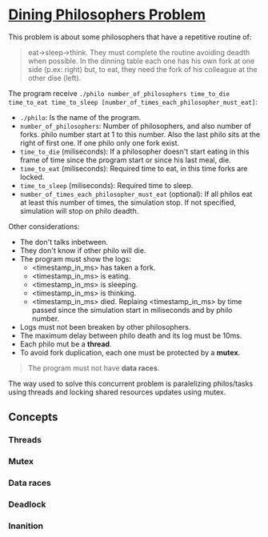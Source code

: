 # [Dining Philosophers Problem](https://en.wikipedia.org/wiki/Dining_philosophers_problem)
This problem is about some philosophers that have a repetitive routine of:
> eat->sleep->think. 
They must complete the routine avoiding deadth when possible.
In the dinning table each one has his own fork at one side (p.ex: right)
but, to eat, they need the fork of his colleague at the other dise (left).

The program receive `./philo number_of_philosophers time_to_die time_to_eat
time_to_sleep [number_of_times_each_philosopher_must_eat]`:
- `./philo`: Is the name of the program.
- `number_of_philosophers`: Number of philosophers, and also number of forks.
	philo number start at 1 to this number. Also the last philo sits at 
	the right of first one. If one philo only one fork exist.
- `time_to_die` (miliseconds): If a philosopher doesn't start eating in this
   frame of time since the program start or since his last meal, die.
- `time_to_eat` (miliseconds): Required time to eat, in this time forks are
	locked.
- `time_to_sleep` (miliseconds): Required time to sleep.
- `number_of_times_each_philosopher_must_eat` (optional): If all philos
	eat at least this number of times, the simulation stop. If not specified,
	simulation will stop on philo deadth.

Other considerations:
- The don't talks inbetween.
- They don't know if other philo will die.
- The program must show the logs:
	- <timestamp_in_ms> <X> has taken a fork.
	- <timestamp_in_ms> <X> is eating.
	- <timestamp_in_ms> <X> is sleeping.
	- <timestamp_in_ms> <X> is thinking.
	- <timestamp_in_ms> <X> died.
	Replaing <timestamp_in_ms> by time passed since the simulation start
	in miliseconds and <X> by philo number.
- Logs must not been breaken by other philosophers.
- The maximum delay between philo death and its log must be 10ms.
- Each philo mut be a **thread**.
- To avoid fork duplication, each one must be protected by a **mutex**. 
> The program must not have **data races**.

The way used to solve this concurrent problem is paralelizing philos/tasks
using threads and locking shared resources updates using mutex.

## Concepts
### Threads
### Mutex
### Data races
### Deadlock
### Inanition
